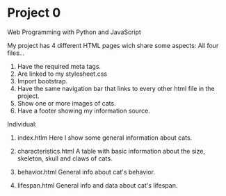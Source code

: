 # Project 0

Web Programming with Python and JavaScript

My project has 4 different HTML pages wich share some aspects:
All four files...
1. Have the required meta tags. 
2. Are linked to my stylesheet.css
3. Import bootstrap.
4. Have the same navigation bar that links to every other html file in the project.
5. Show one or more images of cats.
6. Have a footer showing my information source. 

Individual:
1. index.htlm
Here I show some general information about cats.

2. characteristics.html
A table with basic information about the size, skeleton, skull and claws of cats.

3. behavior.html 
General info about cat's behavior.

4. lifespan.html
General info and data about cat's lifespan. 